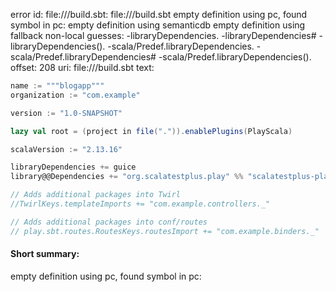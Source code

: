 error id: file://<WORKSPACE>/build.sbt:
file://<WORKSPACE>/build.sbt
empty definition using pc, found symbol in pc: 
empty definition using semanticdb
empty definition using fallback
non-local guesses:
	 -libraryDependencies.
	 -libraryDependencies#
	 -libraryDependencies().
	 -scala/Predef.libraryDependencies.
	 -scala/Predef.libraryDependencies#
	 -scala/Predef.libraryDependencies().
offset: 208
uri: file://<WORKSPACE>/build.sbt
text:
```scala
name := """blogapp"""
organization := "com.example"

version := "1.0-SNAPSHOT"

lazy val root = (project in file(".")).enablePlugins(PlayScala)

scalaVersion := "2.13.16"

libraryDependencies += guice
library@@Dependencies += "org.scalatestplus.play" %% "scalatestplus-play" % "7.0.1" % Test

// Adds additional packages into Twirl
//TwirlKeys.templateImports += "com.example.controllers._"

// Adds additional packages into conf/routes
// play.sbt.routes.RoutesKeys.routesImport += "com.example.binders._"
```


#### Short summary: 

empty definition using pc, found symbol in pc: 